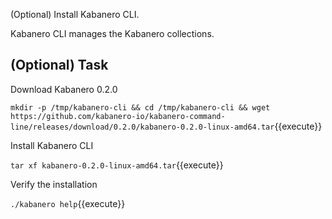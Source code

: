 (Optional) Install Kabanero CLI.

Kabanero CLI manages the Kabanero collections.

## (Optional) Task

Download Kabanero 0.2.0

`mkdir -p /tmp/kabanero-cli && cd /tmp/kabanero-cli && wget https://github.com/kabanero-io/kabanero-command-line/releases/download/0.2.0/kabanero-0.2.0-linux-amd64.tar`{{execute}}

Install Kabanero CLI

`tar xf kabanero-0.2.0-linux-amd64.tar`{{execute}}

Verify the installation

`./kabanero help`{{execute}}


